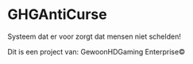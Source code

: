# GHGAntiCurse
Systeem dat er voor zorgt dat mensen niet schelden!

Dit is een project van:
GewoonHDGaming Enterprise©
